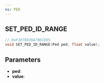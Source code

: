 ```yaml
---
ns: PED
---
```

## SET_PED_ID_RANGE

```c
// 0xF107E836A70DCE05
void SET_PED_ID_RANGE(Ped ped, float value);
```

## Parameters
* **ped**:
* **value**:
